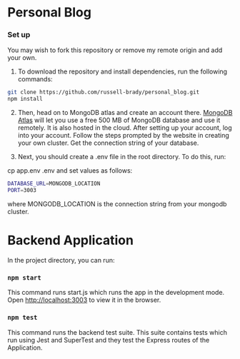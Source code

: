 # Personal Blog

### Set up

You may wish to fork this repository or remove my remote origin and add your own. 

1. To download the repository and install dependencies, run the following commands:

```bash
git clone https://github.com/russell-brady/personal_blog.git
npm install
```

2. Then, head on to MongoDB atlas and create an account there. [MongoDB Atlas](https://www.mongodb.com/cloud/atlas) will let you use a free 500 MB of MongoDB database and use it remotely. It is also hosted in the cloud. After setting up your account, log into your account. Follow the steps prompted by the website in creating your own cluster. Get the connection string of your database.

3. Next, you should create a .env file in the root directory. To do this, run:

cp app.env .env
and set values as follows:

```bash
DATABASE_URL=MONGODB_LOCATION
PORT=3003
```

where MONGODB_LOCATION is the connection string from your mongodb cluster. 

# Backend Application

In the project directory, you can run:

### `npm start`

This command runs start.js which runs the app in the development mode.<br>
Open [http://localhost:3003](http://localhost:3003) to view it in the browser.

### `npm test`

This command runs the backend test suite. This suite contains tests which run using Jest and SuperTest and they test the Express routes of the Application. 
